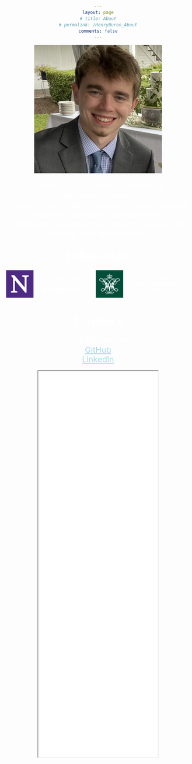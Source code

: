 ```yaml
---
layout: page
# title: About
# permalink: /HenryBuron_About
comments: false
---
```


<style>
  /* Add CSS styles for text color and centering */
  body {
    color: white; /* Sets the default text color to white */
    text-align: center; /* Centers the text content */
  }
  a {
    color: white; /* Sets the link color to white */
  }
</style>

<!-- ### <a style="color: white; font-size:40px">About</a> -->
<!-- ### <a style="color: white;">About</a> -->

<img src="/assets/images/headshot.jpeg" style="width: 350px; height: auto; margin: 0 auto; display: block;">

<!-- <br> -->


<ul style="list-style-type: none; padding: 0; color:white; font-size:22px;">
    <li>Current M.S. in Robotics student at Northwestern University.</li>
    <li>Skilled in ROS/ROS2, computer vision, machine learning, and robotic manipulation.</li>
    <li>Interested in autonomous systems, SLAM, path planning, and mobile robots.</li>
</ul>


<!-- ### <a style="color: white; font-size:40px">Education</a> -->
### <a style="color: white; font-size:40px; font-family: 'Times New Roman', Times, serif;">Education</a>


<div style="display: flex; align-items: center; justify-content: center; color: white;">
    <img src="/assets/images/nu.jpeg" style="width: 75px; height: auto; margin-right: 10px;">
    <div>
        <i>Sep. 2023 - Dec. 2024</i> <br>
        <b>M.S. in Robotics</b>
    </div>
    <!-- Additional image placed here -->
    <img src="/assets/images/wm.jpeg" style="width: 75px; height: auto; margin-left: 20px;">
    <div style="margin-left: 10px;"> <!-- Adjusted margin-left for the text div -->
        <i>Sep. 2019 - May 2023</i> <br>
        <b>B.S. in Engineering Physics</b>
    </div>
</div>

<br>

### <a style="color: white; font-size:40px; font-family: 'Times New Roman', Times, serif;">Contact</a>

<div style="text-align: center; color: white; font-size:22px;">
    <span>henryburon2024@u.northwestern.edu</span><br>
    <a href="https://github.com/henryburon" style="color: lightblue;">GitHub</a><br>
    <a href="https://www.linkedin.com/in/henryburon" style="color: lightblue;">LinkedIn</a><br>
</div>

<br>

<div style="text-align: center;">
    <iframe src="_pages/HenryBuronResume.pdf" width="65%" height="1055px" style="display: inline-block;"></iframe>
</div>
